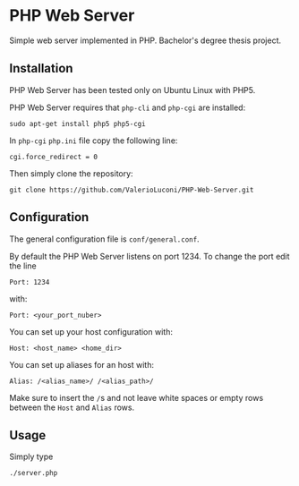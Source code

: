 # PHP Web Server

Simple web server implemented in PHP.
Bachelor's degree thesis project.

## Installation

PHP Web Server has been tested only on Ubuntu Linux with PHP5.

PHP Web Server requires that `php-cli` and `php-cgi` are installed:

	sudo apt-get install php5 php5-cgi

In `php-cgi` `php.ini` file copy the following line:

	cgi.force_redirect = 0

Then simply clone the repository:

	git clone https://github.com/ValerioLuconi/PHP-Web-Server.git

## Configuration

The general configuration file is `conf/general.conf`.

By default the PHP Web Server listens on port 1234. To change the port edit the line

	Port: 1234

with:

	Port: <your_port_nuber>

You can set up your host configuration with:

	Host: <host_name> <home_dir>

You can set up aliases for an host with:

	Alias: /<alias_name>/ /<alias_path>/

Make sure to insert the `/`s and not leave white spaces or empty rows between the `Host` and `Alias` rows.

## Usage

Simply type

	./server.php
